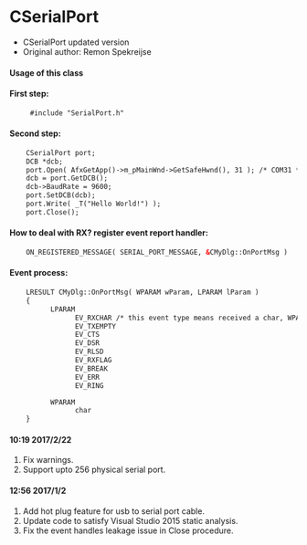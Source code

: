 CSerialPort
===========

- CSerialPort updated version
- Original author: Remon Spekreijse

#### Usage of this class 
#### First step:
```html
     #include "SerialPort.h"
```

#### Second step:
```html
    CSerialPort port;
    DCB *dcb;
    port.Open( AfxGetApp()->m_pMainWnd->GetSafeHwnd(), 31 ); /* COM31 */
    dcb = port.GetDCB();
    dcb->BaudRate = 9600;
    port.SetDCB(dcb);
    port.Write( _T("Hello World!") );
    port.Close();
```

#### How to deal with RX? register event report handler:
```html
    ON_REGISTERED_MESSAGE( SERIAL_PORT_MESSAGE, &CMyDlg::OnPortMsg )
```

#### Event process:
```html
    LRESULT CMyDlg::OnPortMsg( WPARAM wParam, LPARAM lParam )
    {
	      LPARAM
		        EV_RXCHAR /* this event type means received a char, WPARAM is received char*/
		        EV_TXEMPTY
		        EV_CTS
		        EV_DSR
		        EV_RLSD
		        EV_RXFLAG
		        EV_BREAK
		        EV_ERR
		        EV_RING

	      WPARAM
		        char
    }
```

#### 10:19 2017/2/22

1. Fix warnings.
2. Support upto 256 physical serial port.

#### 12:56 2017/1/2

1. Add hot plug feature for usb to serial port cable.
2. Update code to satisfy Visual Studio 2015 static analysis.
3. Fix the event handles leakage issue in Close procedure.
